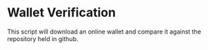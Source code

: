 Wallet Verification
===================

This script will download an online wallet and compare it against the repository held in github.
